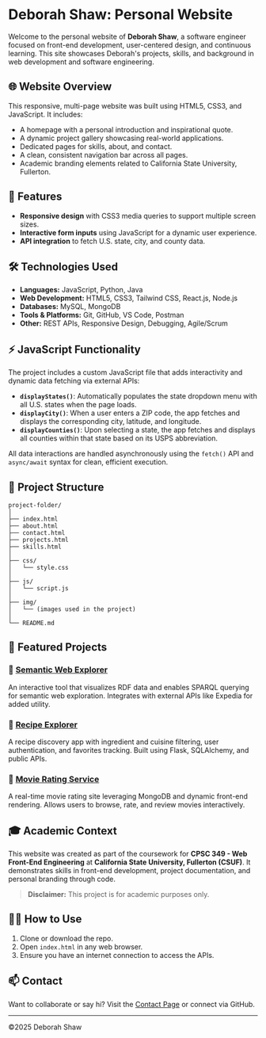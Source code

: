 
# Deborah Shaw: Personal Website

Welcome to the personal website of **Deborah Shaw**, a software engineer focused on front-end development, user-centered design, and continuous learning. This site showcases Deborah's projects, skills, and background in web development and software engineering.

## 🌐 Website Overview

This responsive, multi-page website was built using HTML5, CSS3, and JavaScript. It includes:

- A homepage with a personal introduction and inspirational quote.
- A dynamic project gallery showcasing real-world applications.
- Dedicated pages for skills, about, and contact.
- A clean, consistent navigation bar across all pages.
- Academic branding elements related to California State University, Fullerton.

## 🚀 Features

- **Responsive design** with CSS3 media queries to support multiple screen sizes.
- **Interactive form inputs** using JavaScript for a dynamic user experience.
- **API integration** to fetch U.S. state, city, and county data.

## 🛠️ Technologies Used

- **Languages:** JavaScript, Python, Java
- **Web Development:** HTML5, CSS3, Tailwind CSS, React.js, Node.js
- **Databases:** MySQL, MongoDB
- **Tools & Platforms:** Git, GitHub, VS Code, Postman
- **Other:** REST APIs, Responsive Design, Debugging, Agile/Scrum

## ⚡ JavaScript Functionality

The project includes a custom JavaScript file that adds interactivity and dynamic data fetching via external APIs:

- **`displayStates()`**: Automatically populates the state dropdown menu with all U.S. states when the page loads.
- **`displayCity()`**: When a user enters a ZIP code, the app fetches and displays the corresponding city, latitude, and longitude.
- **`displayCounties()`**: Upon selecting a state, the app fetches and displays all counties within that state based on its USPS abbreviation.

All data interactions are handled asynchronously using the `fetch()` API and `async/await` syntax for clean, efficient execution.

## 📁 Project Structure

```
project-folder/
│
├── index.html
├── about.html
├── contact.html
├── projects.html
├── skills.html
│
├── css/
│   └── style.css
│
├── js/
│   └── script.js
│
├── img/
│   └── (images used in the project)
│
└── README.md
```

## 🚀 Featured Projects

### 🔹 [Semantic Web Explorer](project1.html)
An interactive tool that visualizes RDF data and enables SPARQL querying for semantic web exploration. Integrates with external APIs like Expedia for added utility.

### 🔹 [Recipe Explorer](project2.html)
A recipe discovery app with ingredient and cuisine filtering, user authentication, and favorites tracking. Built using Flask, SQLAlchemy, and public APIs.

### 🔹 [Movie Rating Service](project3.html)
A real-time movie rating site leveraging MongoDB and dynamic front-end rendering. Allows users to browse, rate, and review movies interactively.

## 🎓 Academic Context

This website was created as part of the coursework for **CPSC 349 - Web Front-End Engineering** at **California State University, Fullerton (CSUF)**. It demonstrates skills in front-end development, project documentation, and personal branding through code.

> **Disclaimer:** This project is for academic purposes only.

## 🏃‍♂️ How to Use

1. Clone or download the repo.
2. Open `index.html` in any web browser.
3. Ensure you have an internet connection to access the APIs.

## 📫 Contact

Want to collaborate or say hi? Visit the [Contact Page](https://mkt989.github.io/CPSC-349-Final-Project-Personal-Portfolio-Website/contact.html) or connect via GitHub.

---

©2025 Deborah Shaw
